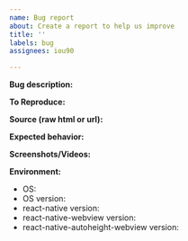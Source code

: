 ```yaml
---
name: Bug report
about: Create a report to help us improve
title: ''
labels: bug
assignees: iou90

---
```


**Bug description:**

**To Reproduce:**

**Source (raw html or url):**

**Expected behavior:**

**Screenshots/Videos:**

**Environment:**
 - OS:
 - OS version:
 - react-native version:
 - react-native-webview version:
 - react-native-autoheight-webview version:
